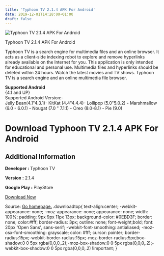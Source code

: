 ```yaml
---
title: 'Typhoon TV 2.1.4 APK For Android'
date: 2019-12-01T14:28:00+01:00
draft: false
---
```


![Typhoon TV 2.1.4 APK For Android](https://i2.wp.com/apkhome.net/wp-content/uploads/2019/12/Typhoon-TV-2.1.4-APK.png "Typhoon TV 2.1.4 APK For Android")

  

Typhoon TV 2.1.4 APK For Android

Typhoon TV is a search engine for multimedia files and an online browser. It acts as a client-side indexing robot to explore and remove hyperlinks already available on the Internet for you. This application is only intended for educational and personal use. Multimedia files and hyperlinks should be deleted within 24 hours. Watch the latest movies and TV shows. Typhoon TV is a search engine and an online multimedia file browser.

**Supported Android**  
{4.1 and UP}  
Supported Android Version:-  
Jelly Bean(4.1"4.3.1)- KitKat (4.4"4.4.4)- Lollipop (5.0"5.0.2) - Marshmallow (6.0 - 6.0.1) - Nougat (7.0 " 7.1.1) - Oreo (8.0-8.1) - Pie (9.0)

Download Typhoon TV 2.1.4 APK For Android
=========================================

Additional Information
----------------------

**Developer :** Typhoon TV

**Version :** 2.1.4

**Google Play :** PlayStore

  

[Download Now](https://store4app.co/post/typhoon-tv-2-1-4-apk-for-android_1575202622)

  
Source: [Go homepage.](https://store4app.co/post/typhoon-tv-2-1-4-apk-for-android_1575202622) .downloadtop{ text-align:center; -webkit-appearance: none; -moz-appearance: none; appearance: none; width: 100%; padding: 9px 9px 11px 13px; background-color: #0EBD3F; border: none; color:#fff; border-radius: 3px; outline: none; font-weight;bold; font: 20px 'Open Sans', sans-serif; -webkit-font-smoothing: antialiased; -moz-osx-font-smoothing: grayscale; color: #fff; cursor: pointer; border-radius:15px;-webkit-border-radius:15px;-moz-border-radius:5px;box-shadow:0 0 5px rgba(0,0,0,.2);-moz-box-shadow:0 0 5px rgba(0,0,0,.2);-webkit-box-shadow:0 0 5px rgba(0,0,0,.2) !important; }